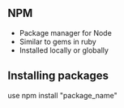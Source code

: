 ## NPM

* Package manager for Node
* Similar to gems in ruby
* Installed locally or globally


## Installing packages
use npm install "package_name"